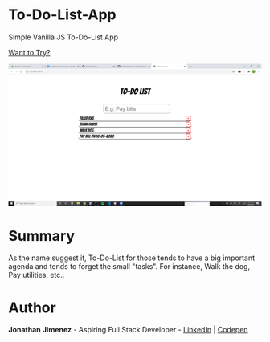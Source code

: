# To-Do-List-App

Simple Vanilla JS To-Do-List App

[Want to Try?](https://jonathanj101.github.io/To-Do-List-App-main.html/)

![](/image/preview.png)

# Summary

As the name suggest it, To-Do-List for those tends to have a big important agenda and tends to forget the small "tasks". For instance, Walk the dog, Pay utilities, etc..

# Author

**Jonathan Jimenez** - Aspiring Full Stack Developer - [LinkedIn](https://www.linkedin.com/in/jonathan-jimenez101/) | [Codepen](https://codepen.io/jonathanj101/)
